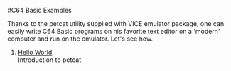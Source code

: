 #C64 Basic Examples

Thanks to the petcat utility supplied with VICE emulator package, one can easily write C64 Basic programs on his favorite text editor on a 'modern' computer and run on the emulator. Let's see how.

1. [Hello World](http://https://github.com/wizofwor/C64-Basic-examples/tree/master/hello-world)   
   Introduction to petcat